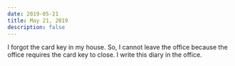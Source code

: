 ```yaml
---
date: 2019-05-21
title: May 21, 2019
description: false
---
```


I forgot the card key in my house. So, I cannot leave the office because the office requires the card key to close. I write this diary in the office.
